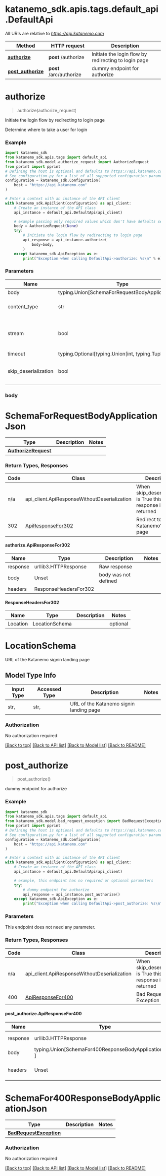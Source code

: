 <a id="__pageTop"></a>
# katanemo_sdk.apis.tags.default_api.DefaultApi

All URIs are relative to *https://api.katanemo.com*

Method | HTTP request | Description
------------- | ------------- | -------------
[**authorize**](#authorize) | **post** /authorize | Initiate the login flow by redirecting to login page
[**post_authorize**](#post_authorize) | **post** /arc/authorize | dummy endpoint for authorize

# **authorize**
<a id="authorize"></a>
> authorize(authorize_request)

Initiate the login flow by redirecting to login page

Determine where to take a user for login

### Example

```python
import katanemo_sdk
from katanemo_sdk.apis.tags import default_api
from katanemo_sdk.model.authorize_request import AuthorizeRequest
from pprint import pprint
# Defining the host is optional and defaults to https://api.katanemo.com
# See configuration.py for a list of all supported configuration parameters.
configuration = katanemo_sdk.Configuration(
    host = "https://api.katanemo.com"
)

# Enter a context with an instance of the API client
with katanemo_sdk.ApiClient(configuration) as api_client:
    # Create an instance of the API class
    api_instance = default_api.DefaultApi(api_client)

    # example passing only required values which don't have defaults set
    body = AuthorizeRequest(None)
    try:
        # Initiate the login flow by redirecting to login page
        api_response = api_instance.authorize(
            body=body,
        )
    except katanemo_sdk.ApiException as e:
        print("Exception when calling DefaultApi->authorize: %s\n" % e)
```
### Parameters

Name | Type | Description  | Notes
------------- | ------------- | ------------- | -------------
body | typing.Union[SchemaForRequestBodyApplicationJson] | required |
content_type | str | optional, default is 'application/json' | Selects the schema and serialization of the request body
stream | bool | default is False | if True then the response.content will be streamed and loaded from a file like object. When downloading a file, set this to True to force the code to deserialize the content to a FileSchema file
timeout | typing.Optional[typing.Union[int, typing.Tuple]] | default is None | the timeout used by the rest client
skip_deserialization | bool | default is False | when True, headers and body will be unset and an instance of api_client.ApiResponseWithoutDeserialization will be returned

### body

# SchemaForRequestBodyApplicationJson
Type | Description  | Notes
------------- | ------------- | -------------
[**AuthorizeRequest**](../../models/AuthorizeRequest.md) |  | 


### Return Types, Responses

Code | Class | Description
------------- | ------------- | -------------
n/a | api_client.ApiResponseWithoutDeserialization | When skip_deserialization is True this response is returned
302 | [ApiResponseFor302](#authorize.ApiResponseFor302) | Redirect to Katanemo&#x27;s signin page

#### authorize.ApiResponseFor302
Name | Type | Description  | Notes
------------- | ------------- | ------------- | -------------
response | urllib3.HTTPResponse | Raw response |
body | Unset | body was not defined |
headers | ResponseHeadersFor302 |  |
#### ResponseHeadersFor302

Name | Type | Description  | Notes
------------- | ------------- | ------------- | -------------
Location | LocationSchema | | optional

# LocationSchema

URL of the Katanemo signin landing page

## Model Type Info
Input Type | Accessed Type | Description | Notes
------------ | ------------- | ------------- | -------------
str,  | str,  | URL of the Katanemo signin landing page | 


### Authorization

No authorization required

[[Back to top]](#__pageTop) [[Back to API list]](../../../README.md#documentation-for-api-endpoints) [[Back to Model list]](../../../README.md#documentation-for-models) [[Back to README]](../../../README.md)

# **post_authorize**
<a id="post_authorize"></a>
> post_authorize()

dummy endpoint for authorize

### Example

```python
import katanemo_sdk
from katanemo_sdk.apis.tags import default_api
from katanemo_sdk.model.bad_request_exception import BadRequestException
from pprint import pprint
# Defining the host is optional and defaults to https://api.katanemo.com
# See configuration.py for a list of all supported configuration parameters.
configuration = katanemo_sdk.Configuration(
    host = "https://api.katanemo.com"
)

# Enter a context with an instance of the API client
with katanemo_sdk.ApiClient(configuration) as api_client:
    # Create an instance of the API class
    api_instance = default_api.DefaultApi(api_client)

    # example, this endpoint has no required or optional parameters
    try:
        # dummy endpoint for authorize
        api_response = api_instance.post_authorize()
    except katanemo_sdk.ApiException as e:
        print("Exception when calling DefaultApi->post_authorize: %s\n" % e)
```
### Parameters
This endpoint does not need any parameter.

### Return Types, Responses

Code | Class | Description
------------- | ------------- | -------------
n/a | api_client.ApiResponseWithoutDeserialization | When skip_deserialization is True this response is returned
400 | [ApiResponseFor400](#post_authorize.ApiResponseFor400) | Bad Request Exception

#### post_authorize.ApiResponseFor400
Name | Type | Description  | Notes
------------- | ------------- | ------------- | -------------
response | urllib3.HTTPResponse | Raw response |
body | typing.Union[SchemaFor400ResponseBodyApplicationJson, ] |  |
headers | Unset | headers were not defined |

# SchemaFor400ResponseBodyApplicationJson
Type | Description  | Notes
------------- | ------------- | -------------
[**BadRequestException**](../../models/BadRequestException.md) |  | 


### Authorization

No authorization required

[[Back to top]](#__pageTop) [[Back to API list]](../../../README.md#documentation-for-api-endpoints) [[Back to Model list]](../../../README.md#documentation-for-models) [[Back to README]](../../../README.md)

